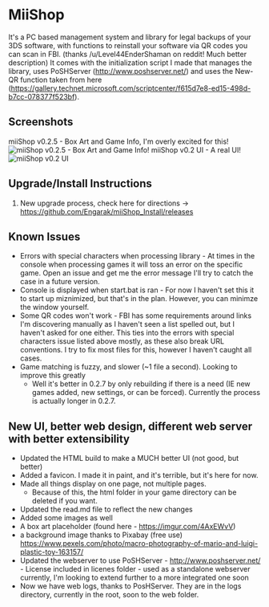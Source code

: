 # MiiShop
It's a PC based management system and library for legal backups of your 3DS software, with functions to reinstall your software via QR codes you can scan in FBI. (thanks /u/Level44EnderShaman on reddit! Much better description)
It comes with the initialization script I made that manages the library, uses PoSHServer (http://www.poshserver.net/) and uses the New-QR function taken from here (https://gallery.technet.microsoft.com/scriptcenter/f615d7e8-ed15-498d-b7cc-078377f523bf). 


## Screenshots
miiShop v0.2.5 - Box Art and Game Info, I'm overly excited for this!
![miiShop v0.2.5 - Box Art and Game Info!](https://i.imgur.com/OBuEPXW.jpg "miiShop v0.2.5")
miiShop v0.2 UI - A real UI!
![miiShop v0.2 UI](https://i.imgur.com/64eoQnD.png "miiShop v0.2 UI")


## Upgrade/Install Instructions
1. New upgrade process, check here for directions -> https://github.com/Engarak/miiShop_Install/releases 

## Known Issues

+ Errors with special characters when processing library - At times in the console when processing games it will toss an error on the specific game.  Open an issue and get me the error message I'll try to catch the case in a future version.
+ Console is displayed when start.bat is ran - For now I haven't set this it to start up miznimized, but that's in the plan.  However, you can minimze the window yourself.
+ Some QR codes won't work - FBI has some requirements around links I'm discovering manually as I haven't seen a list spelled out, but I haven't asked for one either.  This ties into the errors with special characters issue listed above mostly, as these also break URL conventions.  I try to fix most files for this, however I haven't caught all cases.
+ Game matching is fuzzy, and slower (~1 file a second).  Looking to improve this greatly
  + Well it's better in 0.2.7 by only rebuilding if there is a need (IE new games added, new settings, or can be forced).  Currently the process is actually longer in 0.2.7.


## New UI, better web design, different web server with better extensibility

+ Updated the HTML build to make a MUCH better UI (not good, but better)
+ Added a favicon.  I made it in paint, and it's terrible, but it's here for now.
+ Made all things display on one page, not multiple pages.
  + Because of this, the html folder in your game directory can be deleted if you want.  
+ Updated the read.md file to reflect the new changes
+ Added some images as well 
 + A box art placeholder (found here - https://imgur.com/4AxEWvV) 
 + a background image thanks to Pixabay (free use) https://www.pexels.com/photo/macro-photography-of-mario-and-luigi-plastic-toy-163157/
+ Updated the webserver to use PoSHServer - http://www.poshserver.net/ - License included in licenes folder - used as a standalone webserver currently, I'm looking to extend further to a more integrated one soon
+ Now we have web logs, thanks to PosHServer.  They are in the logs directory, currently in the root, soon to the web folder.  
